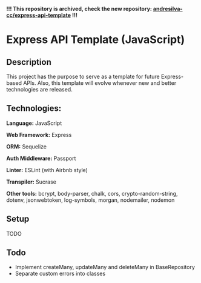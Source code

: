 **!!! This repository is archived, check the new repository: [andresilva-cc/express-api-template](https://github.com/andresilva-cc/express-api-template) !!!**

# Express API Template (JavaScript)

## Description

This project has the purpose to serve as a template for future Express-based APIs. Also, this template will evolve whenever new and better technologies are released.

## Technologies:

**Language:** JavaScript

**Web Framework:** Express

**ORM:** Sequelize

**Auth Middleware:** Passport

**Linter:** ESLint (with Airbnb style)

**Transpiler:** Sucrase

**Other tools:** bcrypt, body-parser, chalk, cors, crypto-random-string, dotenv, jsonwebtoken, log-symbols, morgan, nodemailer, nodemon

## Setup

TODO

## Todo

- Implement createMany, updateMany and deleteMany in BaseRepository
- Separate custom errors into classes
